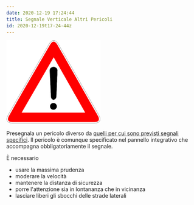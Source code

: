 ```yaml
---
date: 2020-12-19 17:24:44
title: Segnale Verticale Altri Pericoli
id: 2020-12-19t17-24-44z
---
```


![triangolo con punto esclamativo](./images/altri-pericoli.png)

Presegnala un pericolo diverso da
[quelli per cui sono previsti segnali specifici](./2020-12-06t18-13-41z.md). Il
pericolo è comunque specificato nel pannello integrativo che accompagna
obbligatoriamente il segnale.

È necessario

- usare la massima prudenza
- moderare la velocità
- mantenere la distanza di sicurezza
- porre l'attenzione sia in lontananza che in vicinanza
- lasciare liberi gli sbocchi delle strade laterali
